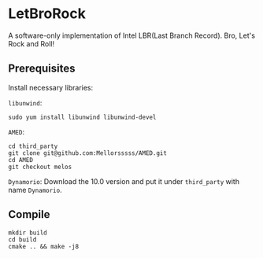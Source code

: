 # LetBroRock
A software-only implementation of Intel LBR(Last Branch Record). Bro, Let's Rock and Roll!

## Prerequisites
Install necessary libraries:

`libunwind`:
```
sudo yum install libunwind libunwind-devel
```

`AMED`:
```
cd third_party
git clone git@github.com:Mellorsssss/AMED.git
cd AMED
git checkout melos
```

`Dynamorio`:
Download the 10.0 version and put it under `third_party` with name `Dynamorio`.

## Compile
```
mkdir build
cd build
cmake .. && make -j8
```
